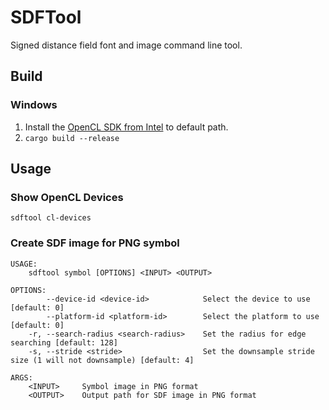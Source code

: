 # SDFTool
Signed distance field font and image command line tool.

## Build

### Windows

1. Install the [OpenCL SDK from Intel](https://software.intel.com/content/www/cn/zh/develop/tools/opencl-sdk.html?wapkw=OpenCL%20SDK) to default path.
2. `cargo build --release`

## Usage

### Show OpenCL Devices
```
sdftool cl-devices
```

### Create SDF image for PNG symbol
```
USAGE:
    sdftool symbol [OPTIONS] <INPUT> <OUTPUT>

OPTIONS:
        --device-id <device-id>            Select the device to use [default: 0]
        --platform-id <platform-id>        Select the platform to use [default: 0]
    -r, --search-radius <search-radius>    Set the radius for edge searching [default: 128]
    -s, --stride <stride>                  Set the downsample stride size (1 will not downsample) [default: 4]

ARGS:
    <INPUT>     Symbol image in PNG format
    <OUTPUT>    Output path for SDF image in PNG format
```
